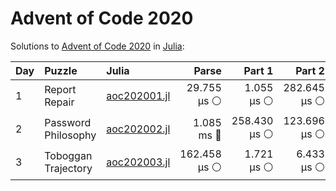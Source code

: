 # Advent of Code 2020

Solutions to [Advent of Code 2020](https://adventofcode.com/2020/) in [Julia](https://julialang.org/):

| Day  | Puzzle              | Julia                                                    |       Parse |       Part 1 |       Part 2 |
| :--- | :------------------ | :------------------------------------------------------- | ----------: | -----------: | -----------: |
| 1    | Report Repair       | [aoc202001.jl](2020/01_report_repair/aoc202001.jl)       | 29.755 μs ⚪️ |   1.055 μs ⚪️ | 282.645 μs ⚪️ |
| 2    | Password Philosophy | [aoc202002.jl](2020/02_password_philosophy/aoc202002.jl) |  1.085 ms 🔵 | 258.430 μs ⚪️ | 123.696 μs ⚪️ |
| 3 | Toboggan Trajectory | [aoc202003.jl](2020/03_toboggan_trajectory/aoc202003.jl) | 162.458 μs ⚪️ | 1.721 μs ⚪️ | 6.433 μs ⚪️ |
